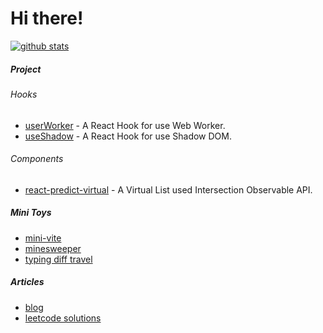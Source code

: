 # Hi there!

[![github stats](https://github-readme-stats.vercel.app/api?username=mysteryven&count_private=true&theme=dracula)](https://github.com/anuraghazra/github-readme-stats) 

##### Project

###### Hooks

- [userWorker](https://github.com/mysteryven/use-worker) - A React Hook for use Web Worker.
- [useShadow](https://github.com/mysteryven/use-shadow) - A React Hook for use Shadow DOM.

###### Components

- [react-predict-virtual](https://github.com/mysteryven/react-virtual-list) - A Virtual List used Intersection Observable API.

##### Mini Toys

- [mini-vite](https://github.com/mysteryven/mini-vite)
- [minesweeper](https://github.com/mysteryven/mine-sweeper)
- [typing diff travel](https://github.com/mysteryven/typing-travel)

##### Articles

- [blog](https://juejin.cn/user/430664290155751)
- [leetcode solutions](https://mysteryven-leetcode.netlify.app/)
